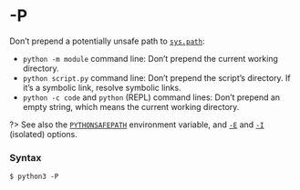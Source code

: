 # -P

Don’t prepend a potentially unsafe path to [`sys.path`](/modules/sys/path.md):

- `python -m module` command line: Don’t prepend the current working directory.
- `python script.py` command line: Don’t prepend the script’s directory. If it’s a symbolic link, resolve symbolic links.
- `python -c code` and `python` (REPL) command lines: Don’t prepend an empty string, which means the current working directory.

?> See also the [`PYTHONSAFEPATH`](/cli/Environment/PYTHONSAFEPATH.md) environment variable, and [`-E`](/cli/Miscellaneous/-E.md) and [`-I`](/cli/Miscellaneous/I.md) (isolated) options.

### Syntax

```shell
$ python3 -P
```